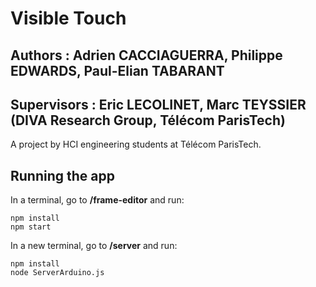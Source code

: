 # Visible Touch
## Authors : Adrien CACCIAGUERRA, Philippe EDWARDS, Paul-Elian TABARANT
## Supervisors : Eric LECOLINET, Marc TEYSSIER (DIVA Research Group, Télécom ParisTech)

A project by HCI engineering students at Télécom ParisTech.


## Running the app

In a terminal, go to **/frame-editor** and run:

```
npm install
npm start
```

In a new terminal, go to **/server** and run:

```
npm install
node ServerArduino.js
```